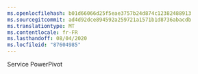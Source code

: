 ```yaml
---
ms.openlocfilehash: b01d66066d25f5eae3757b24d874c12382488913
ms.sourcegitcommit: ad4d92dce894592a259721a1571b1d8736abacdb
ms.translationtype: MT
ms.contentlocale: fr-FR
ms.lasthandoff: 08/04/2020
ms.locfileid: "87604985"
---
```

Service PowerPivot
